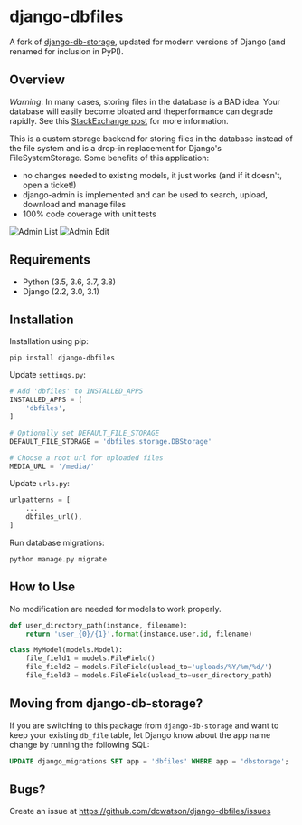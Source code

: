 # django-dbfiles

A fork of [django-db-storage](https://github.com/derekkwok/django-db-storage), updated for modern versions of Django (and renamed for inclusion in PyPI).

## Overview

*Warning*: In many cases, storing files in the database is a BAD idea. Your database will easily become bloated and theperformance can degrade rapidly. See this [StackExchange post](http://programmers.stackexchange.com/questions/150669/is-it-a-bad-practice-to-store-large-files-10-mb-in-a-database) for more information.

This is a custom storage backend for storing files in the database instead of the file system and is a drop-in replacement for Django's FileSystemStorage. Some benefits of this application:

* no changes needed to existing models, it just works (and if it doesn't, open a ticket!)
* django-admin is implemented and can be used to search, upload, download and manage files
* 100% code coverage with unit tests

![Admin List](http://i.imgur.com/4g9tmEZt.png)
![Admin Edit](http://i.imgur.com/A2F8xlrt.png)

## Requirements

* Python (3.5, 3.6, 3.7, 3.8)
* Django (2.2, 3.0, 3.1)

## Installation

Installation using pip:

```
pip install django-dbfiles
```

Update `settings.py`:

```python
# Add 'dbfiles' to INSTALLED_APPS
INSTALLED_APPS = [
    'dbfiles',
]

# Optionally set DEFAULT_FILE_STORAGE
DEFAULT_FILE_STORAGE = 'dbfiles.storage.DBStorage'

# Choose a root url for uploaded files
MEDIA_URL = '/media/'
```

Update `urls.py`:

```python
urlpatterns = [
    ...
    dbfiles_url(),
]
```

Run database migrations:

```
python manage.py migrate
```

## How to Use

No modification are needed for models to work properly.

```python
def user_directory_path(instance, filename):
    return 'user_{0}/{1}'.format(instance.user.id, filename)

class MyModel(models.Model):
    file_field1 = models.FileField()
    file_field2 = models.FileField(upload_to='uploads/%Y/%m/%d/')
    file_field3 = models.FileField(upload_to=user_directory_path)
```

## Moving from django-db-storage?

If you are switching to this package from `django-db-storage` and want to keep your existing `db_file` table, let Django know about the app name change by running the following SQL:

```sql
UPDATE django_migrations SET app = 'dbfiles' WHERE app = 'dbstorage';
```

## Bugs?

Create an issue at https://github.com/dcwatson/django-dbfiles/issues
